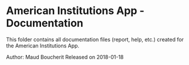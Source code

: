 # American Institutions App - Documentation
This folder contains all documentation files (report, help, etc.) created for the American Institutions App.

Author: Maud Boucherit
Released on 2018-01-18
